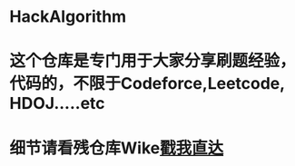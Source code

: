 # HackAlgorithm
# 这个仓库是专门用于大家分享刷题经验，代码的，不限于Codeforce,Leetcode, HDOJ.....etc
# 细节请看残仓库Wike[戳我直达](https://github.com/OpenIDEA-YunanUniversity/HackAlgorithm/wiki)
